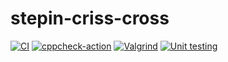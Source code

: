 # stepin-criss-cross
[![CI](https://github.com/chayvakacharla/stepin-criss-cross/actions/workflows/build.yml/badge.svg)](https://github.com/chayvakacharla/stepin-criss-cross/actions/workflows/build.yml)
[![cppcheck-action](https://github.com/chayvakacharla/stepin-criss-cross/actions/workflows/cppcheck.yml/badge.svg)](https://github.com/chayvakacharla/stepin-criss-cross/actions/workflows/cppcheck.yml)
[![Valgrind](https://github.com/chayvakacharla/stepin-criss-cross/actions/workflows/Valgrind.yml/badge.svg)](https://github.com/chayvakacharla/stepin-criss-cross/actions/workflows/Valgrind.yml)
[![Unit testing](https://github.com/chayvakacharla/stepin-criss-cross/actions/workflows/unittest.yml/badge.svg)](https://github.com/chayvakacharla/stepin-criss-cross/actions/workflows/unittest.yml)
